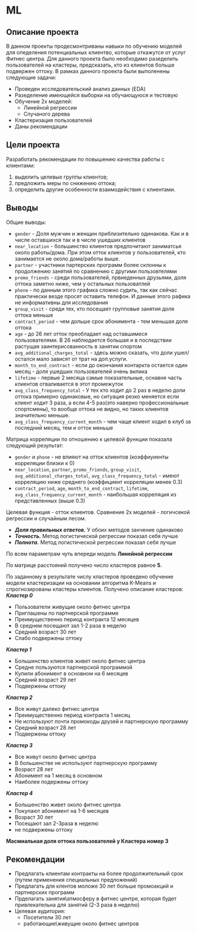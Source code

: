 # ML
## Описание проекта
В данном проекты продесмонтриваны навыки по обучению моделей для опеделения потенциальных клиентво, которые откажутся от услуг Фитнес центра.
Для данного проекта было необходимо разеделить пользователей на кластеры, предсказать, кто из клиентов больше подвержен оттоку. В рамках данного проекта были выполенены следующие задачи:
* Проведен исследовательский анализ данных (EDA)
* Разеделение имеющейся выборки на обучающуюся и тестовую
* Обучение 2х моделей:
  * Линейной регрессии
  * Случаного дерева
* Кластеризация пользователей
* Даны рекомендации

## Цели проекта
Разработать рекомендации по повышению качества работы с клиентами:
1) выделить целевые группы клиентов;
2) предложить меры по снижению оттока;
3) определить другие особенности взаимодействия с клиентами.

## Выводы
Общие выводы:
* `gender` - Доля мужчин и женщин приблизительно одинакова. Как и в числе оставшихся так и в числе ушедших клиентов
* `near_location` - большинство клиентов предпочитают заниматсья около работы/дома. При этом отток клиентов у пользователей, кто занимается не около дома/работы выше.
* `partner` - участники партерских программ более склонны к продолжению занятий по сравнению с другими пользовтелями
* `promo_friends` - среди пользователей, првиеденных друзьями, доля оттока заметно ниже, чем у остальных пользоватлей
* `phone` - по данным этого графика сложно судить, так как сейчас практически везде просят оставить телефон. И данные этого рафика не информативны для исследования
* `group_visit` - среди тех, кто посещает групповые занятия доля оттока меньше
* `contract_period` - чем дольше срок абонимента - тем меньшая доля оттока
* `age` - до 26 лет отток преобладает над оставшимеся пользователями. В 26 наблюдается большая и в последствии растущая заинтерисованность в занятии спортом
* `avg_additional_charges_total` - здесь можно сказать, что доли ушел/остался мало зависят от трат на доп.услуги.
* `month_to_end_contract` - если до окончания контаркта остается один месяц - доля ушедших пользователей очень вилика
* `lifetime` - первые 2 месяца самые показательные, оснавня часть клиентов отваливается в этот промежуток
* `avg_class_frequency_total` - У тех кто ходит до 2 раз в неделю доли оттока примерно одинаковые, но ситуация резко меняется если клиент ходит 3 раза, а если 4-5 раз(это наверно профессиональные спортсмены), то вообще оттока не видно, но таких клиентов значительно меньше.
* `avg_class_frequency_current_month` - чем чаще клиент ходил в клуб за последний месяц, тем и отток меньше

Матрица корреляции по отношению к целевой функции показала следующий результат:
* `gender` и `phone` - не влияют на отток клиентов (коэффиуиенты корреляции близки к 0)
* `near_location`, `partner`, `promo_friends`, `group_visit`, `avg_additional_charges_total`, `avg_class_frequency_total` - имеют корреляцию ниже среднего (коэффициент корреляции менее 0.3)
* `contract_period`, `age`, `month_to_end_contract`, `lifetime`, `avg_class_frequency_current_month` - наибольшая корреляция из представленных (выше 0.3)

Целевая функция - отток клиентов. Сравнение 2х моделей - логичсекой регрессии и случайным лесом.
* ***Доля правильных ответов.*** У обоих методов занчение одинаково
* ***Точность.*** Метод логистической регрессии показал себя лучше
* ***Полнота.*** Метод логистической регрессии показал себя лучше

По всем параметрам чуть впереди модель **Линейной регрессии**

По матрице расстояний получено число кластеров равное **5**.

По заданному в результате числу кластеров проведено обучение модели кластеризации на основании алгоритма K-Means и спрогнозированы кластеры клиентов.
Получено описание кластеров:
***Кластер 0***
* Пользователи живущие около фитнес центра
* Приглашены по партнерской программе
* Преимущественно период контракта 12 месяцев
* В среднем посещают зал 1-2 раза в неделю
* Средний возраст 30 лет
* Слабо подвержены оттоку

***Кластер 1***
* Большинство клиентов живет около фитнес центра
* Средне пользуются партнерской программой
* Купили абонимент в основном на 6 месяцев
* Средний возраст 29 лет
* Подвержены оттоку

***Кластер 2***
* Все живут далеко фитнес центра
* Преимущественно период контракта 1 месяц
* Не используют почти промокоды друзей и партнерскую программу
* Средний возраст 28 лет
* Подвержены оттоку

***Кластер 3***
* Все живут около фитнес центра
* В большенстве не используют партнерскую программу
* Возраст 28 лет
* Абонимент на 1 месяц в основном
* Наиболее подержены оттоку

***Кластер 4***
* Большенство живет около фитнес центра
* Покупают абонимент на 1-6 месяцев
* Возраст 30 лет
* Посещают зал 2-3раза в неделю
* не подвержены оттоку

**Масмиальная доля оттока пользователей у Кластера номер 3**

## Рекомендации
* Предлагать клиентам контракты на более продолжительный срок (путем применения специальных предложений)
* Предлагать для клентов моложе 30 лет больше промоакций и партнерских программ
* Прделагать занятия\атмосферу в фитнес центре, которая будет привлекательна для занятий (2-3 раза в неделю)
* Целевая аудитория:
    * Посетители 30 лет
    * работающие\живущие около фитнес центров

